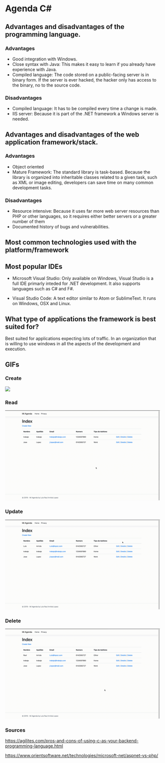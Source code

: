 # Agenda C#

## Advantages and disadvantages of the programming language.

### Advantages

- Good integration with Windows.
- Close syntax with Java: This makes it easy to learn if you already have experience with Java.
- Compiled language: The code stored on a public-facing server is in binary form. If the server is ever hacked, the hacker only has access to the binary, no to the source code.

### Disadvantages

- Compiled language: It has to be compiled every time a change is made.
- IIS server: Because it is part of the .NET framework a Windows server is needed. 

## Advantages and disadvantages of the web application framework/stack.

### Advantages

- Object oriented
- Mature Framework: The standard library is task-based. Because the library is organized into inheritable classes related to a given task, such as XML or image editing, developers can save time on many common development tasks.

### Disadvantages

- Resource intensive: Because it uses far more web server resources than PHP or other languages, so it requires either better servers or a greater number of them
- Documented history of bugs and vulnerabilities.

## Most common technologies used with the platform/framework

## Most popular IDEs

- Microsoft Visual Studio: Only available on Windows, Visual Studio is a full IDE primarly inteded for .NET development. It also supports languages such as C# and F#.

- Visual Studio Code: A text editor similar to Atom or SublimeText. It runs on Windows, OSX and Linux.

## What type of applications the framework is best suited for?
Best suited for applications expecting lots of traffic. In an organization that is willing to use windows in all the aspects of the development and execution.

## GIFs
### Create
![](Create.gif)
### Read
![](Read.gif)
### Update
![](Edit.gif)
### Delete
![](Delete.gif)

### Sources

https://agilites.com/pros-and-cons-of-using-c-as-your-backend-programming-language.html

https://www.orientsoftware.net/technologies/microsoft-net/aspnet-vs-php/
